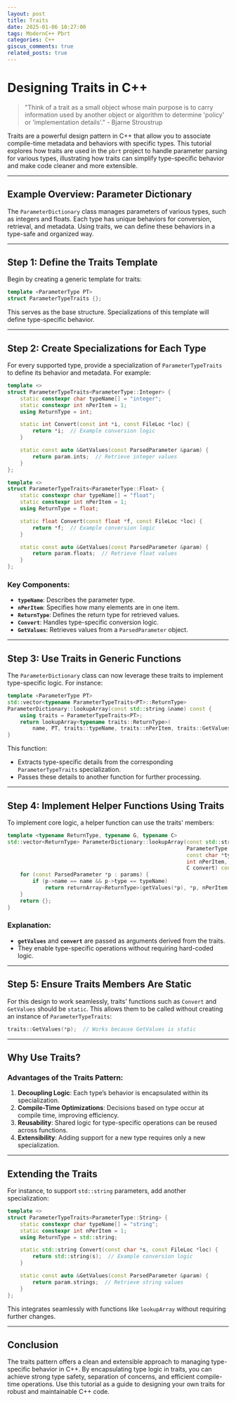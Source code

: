 ```yaml
---
layout: post
title: Traits
date: 2025-01-06 10:27:00
tags: ModernC++ Pbrt
categories: C++
giscus_comments: true
related_posts: true
---
```


# Designing Traits in C++

> "Think of a trait as a small object whose main purpose is to carry information used by another object or algorithm to determine 'policy' or 'implementation details'." - Bjarne Stroustrup

Traits are a powerful design pattern in C++ that allow you to associate compile-time metadata and behaviors with specific types. This tutorial explores how traits are used in the `pbrt` project to handle parameter parsing for various types, illustrating how traits can simplify type-specific behavior and make code cleaner and more extensible.

---

## Example Overview: Parameter Dictionary

The `ParameterDictionary` class manages parameters of various types, such as integers and floats. Each type has unique behaviors for conversion, retrieval, and metadata. Using traits, we can define these behaviors in a type-safe and organized way.

---

## Step 1: Define the Traits Template

Begin by creating a generic template for traits:

```cpp
template <ParameterType PT>
struct ParameterTypeTraits {};
```

This serves as the base structure. Specializations of this template will define type-specific behavior.

---

## Step 2: Create Specializations for Each Type

For every supported type, provide a specialization of `ParameterTypeTraits` to define its behavior and metadata. For example:

```cpp
template <>
struct ParameterTypeTraits<ParameterType::Integer> {
    static constexpr char typeName[] = "integer";
    static constexpr int nPerItem = 1;
    using ReturnType = int;

    static int Convert(const int *i, const FileLoc *loc) {
        return *i;  // Example conversion logic
    }

    static const auto &GetValues(const ParsedParameter &param) {
        return param.ints;  // Retrieve integer values
    }
};

template <>
struct ParameterTypeTraits<ParameterType::Float> {
    static constexpr char typeName[] = "float";
    static constexpr int nPerItem = 1;
    using ReturnType = float;

    static float Convert(const float *f, const FileLoc *loc) {
        return *f;  // Example conversion logic
    }

    static const auto &GetValues(const ParsedParameter &param) {
        return param.floats;  // Retrieve float values
    }
};
```

### Key Components:

- **`typeName`**: Describes the parameter type.
- **`nPerItem`**: Specifies how many elements are in one item.
- **`ReturnType`**: Defines the return type for retrieved values.
- **`Convert`**: Handles type-specific conversion logic.
- **`GetValues`**: Retrieves values from a `ParsedParameter` object.

---

## Step 3: Use Traits in Generic Functions

The `ParameterDictionary` class can now leverage these traits to implement type-specific logic. For instance:

```cpp
template <ParameterType PT>
std::vector<typename ParameterTypeTraits<PT>::ReturnType>
ParameterDictionary::lookupArray(const std::string &name) const {
    using traits = ParameterTypeTraits<PT>;
    return lookupArray<typename traits::ReturnType>(
        name, PT, traits::typeName, traits::nPerItem, traits::GetValues, traits::Convert);
}
```

This function:

- Extracts type-specific details from the corresponding `ParameterTypeTraits` specialization.
- Passes these details to another function for further processing.

---

## Step 4: Implement Helper Functions Using Traits

To implement core logic, a helper function can use the traits' members:

```cpp
template <typename ReturnType, typename G, typename C>
std::vector<ReturnType> ParameterDictionary::lookupArray(const std::string &name,
                                                         ParameterType type,
                                                         const char *typeName,
                                                         int nPerItem, G getValues,
                                                         C convert) const {
    for (const ParsedParameter *p : params) {
        if (p->name == name && p->type == typeName)
            return returnArray<ReturnType>(getValues(*p), *p, nPerItem, convert);
    }
    return {};
}
```

### Explanation:

- **`getValues`** and **`convert`** are passed as arguments derived from the traits.
- They enable type-specific operations without requiring hard-coded logic.

---

## Step 5: Ensure Traits Members Are Static

For this design to work seamlessly, traits' functions such as `Convert` and `GetValues` should be `static`. This allows them to be called without creating an instance of `ParameterTypeTraits`:

```cpp
traits::GetValues(*p);  // Works because GetValues is static
```

---

## Why Use Traits?

### Advantages of the Traits Pattern:

1. **Decoupling Logic**: Each type’s behavior is encapsulated within its specialization.
2. **Compile-Time Optimizations**: Decisions based on type occur at compile time, improving efficiency.
3. **Reusability**: Shared logic for type-specific operations can be reused across functions.
4. **Extensibility**: Adding support for a new type requires only a new specialization.

---

## Extending the Traits

For instance, to support `std::string` parameters, add another specialization:

```cpp
template <>
struct ParameterTypeTraits<ParameterType::String> {
    static constexpr char typeName[] = "string";
    static constexpr int nPerItem = 1;
    using ReturnType = std::string;

    static std::string Convert(const char *s, const FileLoc *loc) {
        return std::string(s);  // Example conversion logic
    }

    static const auto &GetValues(const ParsedParameter &param) {
        return param.strings;  // Retrieve string values
    }
};
```

This integrates seamlessly with functions like `lookupArray` without requiring further changes.

---

## Conclusion

The traits pattern offers a clean and extensible approach to managing type-specific behavior in C++. By encapsulating type logic in traits, you can achieve strong type safety, separation of concerns, and efficient compile-time operations. Use this tutorial as a guide to designing your own traits for robust and maintainable C++ code.
